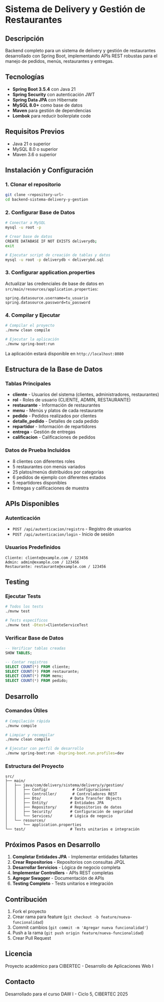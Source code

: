 # Sistema de Delivery y Gestión de Restaurantes

## Descripción
Backend completo para un sistema de delivery y gestión de restaurantes desarrollado con Spring Boot, implementando APIs REST robustas para el manejo de pedidos, menús, restaurantes y entregas.

## Tecnologías
- **Spring Boot 3.5.4** con Java 21
- **Spring Security** con autenticación JWT
- **Spring Data JPA** con Hibernate
- **MySQL 8.0+** como base de datos
- **Maven** para gestión de dependencias
- **Lombok** para reducir boilerplate code

## Requisitos Previos
- Java 21 o superior
- MySQL 8.0 o superior
- Maven 3.6 o superior

## Instalación y Configuración

### 1. Clonar el repositorio
```bash
git clone <repository-url>
cd backend-sistema-delivery-y-gestion
```

### 2. Configurar Base de Datos
```bash
# Conectar a MySQL
mysql -u root -p

# Crear base de datos
CREATE DATABASE IF NOT EXISTS deliverydb;
exit

# Ejecutar script de creación de tablas y datos
mysql -u root -p deliverydb < deliverybd.sql
```

### 3. Configurar application.properties
Actualizar las credenciales de base de datos en `src/main/resources/application.properties`:
```properties
spring.datasource.username=tu_usuario
spring.datasource.password=tu_password
```

### 4. Compilar y Ejecutar
```bash
# Compilar el proyecto
./mvnw clean compile

# Ejecutar la aplicación
./mvnw spring-boot:run
```

La aplicación estará disponible en `http://localhost:8080`

## Estructura de la Base de Datos

### Tablas Principales
- **cliente** - Usuarios del sistema (clientes, administradores, restaurantes)
- **rol** - Roles de usuario (CLIENTE, ADMIN, RESTAURANTE)
- **restaurante** - Información de restaurantes
- **menu** - Menús y platos de cada restaurante
- **pedido** - Pedidos realizados por clientes
- **detalle_pedido** - Detalles de cada pedido
- **repartidor** - Información de repartidores
- **entrega** - Gestión de entregas
- **calificacion** - Calificaciones de pedidos

### Datos de Prueba Incluidos
- 8 clientes con diferentes roles
- 5 restaurantes con menús variados
- 25 platos/menús distribuidos por categorías
- 6 pedidos de ejemplo con diferentes estados
- 5 repartidores disponibles
- Entregas y calificaciones de muestra

## APIs Disponibles

### Autenticación
- `POST /api/autenticacion/registro` - Registro de usuarios
- `POST /api/autenticacion/login` - Inicio de sesión

### Usuarios Predefinidos
```
Cliente: cliente@example.com / 123456
Admin: admin@example.com / 123456
Restaurante: restaurante@example.com / 123456
```

## Testing

### Ejecutar Tests
```bash
# Todos los tests
./mvnw test

# Tests específicos
./mvnw test -Dtest=ClienteServiceTest
```

### Verificar Base de Datos
```sql
-- Verificar tablas creadas
SHOW TABLES;

-- Contar registros
SELECT COUNT(*) FROM cliente;
SELECT COUNT(*) FROM restaurante;
SELECT COUNT(*) FROM menu;
SELECT COUNT(*) FROM pedido;
```

## Desarrollo

### Comandos Útiles
```bash
# Compilación rápida
./mvnw compile

# Limpiar y recompilar
./mvnw clean compile

# Ejecutar con perfil de desarrollo
./mvnw spring-boot:run -Dspring-boot.run.profiles=dev
```

### Estructura del Proyecto
```
src/
├── main/
│   ├── java/com/delivery/sistema/delivery/y/gestion/
│   │   ├── Config/           # Configuraciones
│   │   ├── Controller/       # Controladores REST
│   │   ├── Dto/             # Data Transfer Objects
│   │   ├── Entity/          # Entidades JPA
│   │   ├── Repository/      # Repositorios de datos
│   │   ├── Security/        # Configuración de seguridad
│   │   └── Services/        # Lógica de negocio
│   └── resources/
│       └── application.properties
└── test/                    # Tests unitarios e integración
```

## Próximos Pasos en Desarrollo

1. **Completar Entidades JPA** - Implementar entidades faltantes
2. **Crear Repositorios** - Repositorios con consultas JPQL
3. **Desarrollar Servicios** - Lógica de negocio completa
4. **Implementar Controllers** - APIs REST completas
5. **Agregar Swagger** - Documentación de APIs
6. **Testing Completo** - Tests unitarios e integración

## Contribución

1. Fork el proyecto
2. Crear rama para feature (`git checkout -b feature/nueva-funcionalidad`)
3. Commit cambios (`git commit -m 'Agregar nueva funcionalidad'`)
4. Push a la rama (`git push origin feature/nueva-funcionalidad`)
5. Crear Pull Request

## Licencia
Proyecto académico para CIBERTEC - Desarrollo de Aplicaciones Web I

## Contacto
Desarrollado para el curso DAW I - Ciclo 5, CIBERTEC 2025